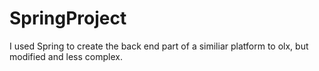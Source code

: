 # SpringProject
I used Spring to create the back end part of a similiar platform to olx, but modified and less complex.
